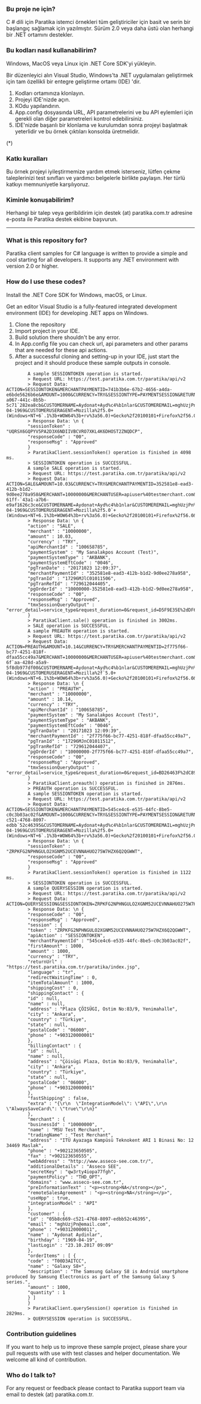 ### Bu proje ne için? ###

C # dili için Paratika istemci örnekleri tüm geliştiriciler için basit ve serin bir başlangıç sağlamak için yazılmıştır. Sürüm 2.0 veya daha üstü olan herhangi bir .NET ortamını destekler.

### Bu kodları nasıl kullanabilirim? ###

Windows, MacOS veya Linux için .NET Core SDK'yi yükleyin.

Bir düzenleyici alın Visual Studio, Windows'ta .NET uygulamaları geliştirmek için tam özellikli bir entegre geliştirme ortamı (IDE) 'dir.

1. Kodları ortamınıza klonlayın.
1. Projeyi IDE'nizde açın.
1. KOdu yapılandırın. 
1. App.config dosyasında URL, API parametrelerini ve bu API eylemleri için gerekli olan diğer parametreleri kontrol edebilirsiniz.
1. IDE'nizde başarılı bir klonlama ve kurulumdan sonra projeyi başlatmak yeterlidir ve bu örnek çıktıları konsolda üretmelidir. 

(*)

### Katkı kuralları ###

Bu örnek projeyi iyileştirmemize yardım etmek isterseniz, lütfen çekme taleplerinizi test sınıfları ve yardımcı belgelerle birlikte paylaşın. Her türlü katkıyı memnuniyetle karşılıyoruz.

### Kiminle konuşabilirim? ###

Herhangi bir talep veya geribildirim için destek (at) paratika.com.tr adresine e-posta ile Paratika destek ekibine başvurun.

---

### What is this repository for? ###

Paratika client samples for C# language is written to provide a simple and cool starting for all developers. It supports any .NET environment with version 2.0 or higher.

### How do I use these codes? ###

Install the .NET Core SDK for Windows, macOS, or Linux.

Get an editor Visual Studio is a fully-featured integrated development environment (IDE) for developing .NET apps on Windows.

1. Clone the repository
1. Import project in your IDE. 
1. Build solution there shouldn't be any error. 
1. In App.config file you can check url, api parameters and other params that are needed for these api actions. 
1. After a successful cloning and setting-up in your IDE, just start the project and it should produce these sample outputs in console. 

```
		A sample SESSIONTOKEN operation is started.
		> Request URL: https://test.paratika.com.tr/paratika/api/v2
		> Request Data: ACTION=SESSIONTOKEN&MERCHANTPAYMENTID=741b3b6e-67b2-4656-a4da-e6bde5626b6e&AMOUNT=1000&CURRENCY=TRY&SESSIONTYPE=PAYMENTSESSION&RETURNURL=https%3a%2f%2ftest.paratika.com.tr%2fparatika%2findex.jsp&ORDERITE`MS=%255b%250d%250a%2b%2b%257b%250d%250a%2b%2b%2b%2b%2522code%2522%253a%2b%2522T00D3AITCC%2522%252c%250d%250a%2b%2b%2b%2b%2522name%2522%253a%2b%2522Galaxy%2bS8%252b%2522%252c%250d%250a%2b%2b%2b%2b%2522qua`ntity%2522%253a%2b1%252c%250d%250a%2b%2b%2b%2b%2522description%2522%253a%2b%2522The%2bSamsung%2bGalaxy%2bS8%2bis%2bAndroid%2bsmartphone%2bproduced%2bby%2bSamsung%2bElectronics%2bas%2bpart%2bof%2bthe%2bSa`msung%2bGalaxy%2bS%2bseries.%2522%252c%250d%250a%2b%2b%2b%2b%2522amount%2522%253a%2b1000%250d%250a%2b%2b%257d%250d%250a%255d&EXTRA=%257b%250d%250a%2b%2b%2522IntegrationModel%2522%253a%2b%2522API%2522%252`c%250d%250a%2b%2b%2522AlwaysSaveCard%2522%253a%2b%2522true%2522%250d%250a%257d&MERCHANT=10000000&MERCHANTUSER=apiuser%40testmerchant.com&MERCHANTPASSWORD=Pluto321%60&CUSTOMER=9dd42794-a067-441c-8b5b-5c71`282ea8cb&CUSTOMERNAME=Aydonat+Ayd%c4%b1nlar&CUSTOMEREMAIL=mghUzjPn%40email.com&CUSTOMERIP=127.0.0.1&CUSTOMERPHONE=%2b903120000011&CUSTOMERBIRTHDAY=19-04-1969&CUSTOMERUSERAGENT=Mozilla%2f5.0+(Windows+NT+6`.1%3b+WOW64%3b+rv%3a56.0)+Gecko%2f20100101+Firefox%2f56.0&NAMEONCARD=Aydonat+Ayd%c4%b1nlar&CARDPAN=5456165456165454&CARDEXPIRY=12.2030&CARDCVV=000&BILLTOADDRESSLINE=%c3%87%c3%b6i%c5%9f%c3%bc%c4%9f%c4%b1+`Plaza%2c+Ostim+No%3a83%2f9%2c+Yenimahalle&BILLTOCITY=Ankara&BILLTOCOUNTRY=T%c3%bcrkiye&BILLTOPOSTALCODE=06000&BILLTOPHONE=%2b903120000001&SHIPTOADDRESSLINE=Plaza+%c3%87%c3%96%c4%b0%c5%9e%c3%9c%c4%9eI%2c+`Ostim+No%3a83%2f9%2c+Yenimahalle&SHIPTOCITY=Ankara&SHIPTOCOUNTRY=T%c3%bcrkiye&SHIPTOPOSTALCODE=06000&SHIPTOPHONE=%2b903120000001&
		> Response Data: \n {
		"sessionToken" : "UQRSX6GQPYV5PA2D3X6NDIIVBCVRO7XKL4K6DHOST2ZNQDCP",
		"responseCode" : "00",
		"responseMsg" : "Approved"
		}
		> ParatikaClient.sessionToken() operation is finished in 4098 ms.
		> SESSIONTOKEN operation is SUCCESSFUL.
		A sample SALE operation is started.
		> Request URL: https://test.paratika.com.tr/paratika/api/v2
		> Request Data: ACTION=SALE&AMOUNT=10.03&CURRENCY=TRY&MERCHANTPAYMENTID=352581e8-ead3-412b-b1d2-9d0ee278a958&MERCHANT=10000000&MERCHANTUSER=apiuser%40testmerchant.com&MERCHANTPASSWORD=Pluto321%60&CUSTOMER=cfaad755-61ff-`43a1-a7b6-e9af1626c3ce&CUSTOMERNAME=Aydonat+Ayd%c4%b1nlar&CUSTOMEREMAIL=mghUzjPn%40email.com&CUSTOMERIP=127.0.0.1&CUSTOMERPHONE=%2b903120000011&CUSTOMERBIRTHDAY=19-04-1969&CUSTOMERUSERAGENT=Mozilla%2f5.0`+(Windows+NT+6.1%3b+WOW64%3b+rv%3a56.0)+Gecko%2f20100101+Firefox%2f56.0&NAMEONCARD=Aydonat+Ayd%c4%b1nlar&CARDPAN=5456165456165454&CARDEXPIRY=12.2030&CARDCVV=000&BILLTOADDRESSLINE=%c3%87%c3%b6i%c5%9f%c3%b`c%c4%9f%c4%b1+Plaza%2c+Ostim+No%3a83%2f9%2c+Yenimahalle&BILLTOCITY=Ankara&BILLTOCOUNTRY=T%c3%bcrkiye&BILLTOPOSTALCODE=06000&BILLTOPHONE=%2b903120000001&SHIPTOADDRESSLINE=Plaza+%c3%87%c3%96%c4%b0%c5%9e%c3`%9c%c4%9eI%2c+Ostim+No%3a83%2f9%2c+Yenimahalle&SHIPTOCITY=Ankara&SHIPTOCOUNTRY=T%c3%bcrkiye&SHIPTOPOSTALCODE=06000&SHIPTOPHONE=%2b903120000001&
		> Response Data: \n {
		"action" : "SALE",
		"merchant" : "10000000",
		"amount" : 10.03,
		"currency" : "TRY",
		"apiMerchantId" : "100658785",
		"paymentSystem" : "My Sanalakpos Account (Test)",
		"paymentSystemType" : "AKBANK",
		"paymentSystemEftCode" : "0046",
		"pgTranDate" : "20171023 12:09:37",
		"merchantPaymentId" : "352581e8-ead3-412b-b1d2-9d0ee278a958",
		"pgTranId" : "17296MJlC01011506",
		"pgTranRefId" : "729612044405",
		"pgOrderId" : "10000000-352581e8-ead3-412b-b1d2-9d0ee278a958",
		"responseCode" : "00",
		"responseMsg" : "Approved",
		"tmxSessionQueryOutput" : "error_detail=service_type&request_duration=0&request_id=D5F9E35E%2dDF65%2d4806%2dA560%2dA5BE874A350A&request_result=fail_invalid_parameter"
		}
		> ParatikaClient.sale() operation is finished in 3002ms.
		> SALE operation is SUCCESSFUL.
		A sample PREAUTH operation is started.
		> Request URL: https://test.paratika.com.tr/paratika/api/v2
		> Request Data: ACTION=PREAUTH&AMOUNT=10.14&CURRENCY=TRY&MERCHANTPAYMENTID=2f775f66-bc77-4251-818f-dfaa55cc49a7&MERCHANT=10000000&MERCHANTUSER=apiuser%40testmerchant.com&MERCHANTPASSWORD=Pluto321%60&CUSTOMER=09c4b95e-6f`aa-428d-a5a9-5f8db977df00&CUSTOMERNAME=Aydonat+Ayd%c4%b1nlar&CUSTOMEREMAIL=mghUzjPn%40email.com&CUSTOMERIP=127.0.0.1&CUSTOMERPHONE=%2b903120000011&CUSTOMERBIRTHDAY=19-04-1969&CUSTOMERUSERAGENT=Mozilla%2f`5.0+(Windows+NT+6.1%3b+WOW64%3b+rv%3a56.0)+Gecko%2f20100101+Firefox%2f56.0&NAMEONCARD=Aydonat+Ayd%c4%b1nlar&CARDPAN=5456165456165454&CARDEXPIRY=12.2030&CARDCVV=000&BILLTOADDRESSLINE=%c3%87%c3%b6i%c5%9f%c`3%bc%c4%9f%c4%b1+Plaza%2c+Ostim+No%3a83%2f9%2c+Yenimahalle&BILLTOCITY=Ankara&BILLTOCOUNTRY=T%c3%bcrkiye&BILLTOPOSTALCODE=06000&BILLTOPHONE=%2b903120000001&SHIPTOADDRESSLINE=Plaza+%c3%87%c3%96%c4%b0%c5%9e`%c3%9c%c4%9eI%2c+Ostim+No%3a83%2f9%2c+Yenimahalle&SHIPTOCITY=Ankara&SHIPTOCOUNTRY=T%c3%bcrkiye&SHIPTOPOSTALCODE=06000&SHIPTOPHONE=%2b903120000001&
		> Response Data: \n {
		"action" : "PREAUTH",
		"merchant" : "10000000",
		"amount" : 10.14,
		"currency" : "TRY",
		"apiMerchantId" : "100658785",
		"paymentSystem" : "My Sanalakpos Account (Test)",
		"paymentSystemType" : "AKBANK",
		"paymentSystemEftCode" : "0046",
		"pgTranDate" : "20171023 12:09:39",
		"merchantPaymentId" : "2f775f66-bc77-4251-818f-dfaa55cc49a7",
		"pgTranId" : "17296MJnC01011512",
		"pgTranRefId" : "729612044407",
		"pgOrderId" : "10000000-2f775f66-bc77-4251-818f-dfaa55cc49a7",
		"responseCode" : "00",
		"responseMsg" : "Approved",
		"tmxSessionQueryOutput" : "error_detail=service_type&request_duration=0&request_id=BD26463F%2dC899%2d46C9%2d9BE1%2d2D450787B054&request_result=fail_invalid_parameter"
		}
		> ParatikaClient.preauth() operation is finished in 2876ms.
		> PREAUTH operation is SUCCESSFUL.
		A sample SESSIONTOKEN operation is started.
		> Request URL: https://test.paratika.com.tr/paratika/api/v2
		> Request Data: ACTION=SESSIONTOKEN&MERCHANTPAYMENTID=545ce4c6-e535-44fc-8be5-c0c3b03ac02f&AMOUNT=1000&CURRENCY=TRY&SESSIONTYPE=PAYMENTSESSION&RETURNURL=https%3a%2f%2ftest.paratika.com.tr%2fparatika%2findex.jsp&ORDERITE`MS=%255b%250d%250a%2b%2b%257b%250d%250a%2b%2b%2b%2b%2522code%2522%253a%2b%2522T00D3AITCC%2522%252c%250d%250a%2b%2b%2b%2b%2522name%2522%253a%2b%2522Galaxy%2bS8%252b%2522%252c%250d%250a%2b%2b%2b%2b%2522qua`ntity%2522%253a%2b1%252c%250d%250a%2b%2b%2b%2b%2522description%2522%253a%2b%2522The%2bSamsung%2bGalaxy%2bS8%2bis%2bAndroid%2bsmartphone%2bproduced%2bby%2bSamsung%2bElectronics%2bas%2bpart%2bof%2bthe%2bSa`msung%2bGalaxy%2bS%2bseries.%2522%252c%250d%250a%2b%2b%2b%2b%2522amount%2522%253a%2b1000%250d%250a%2b%2b%257d%250d%250a%255d&EXTRA=%257b%250d%250a%2b%2b%2522IntegrationModel%2522%253a%2b%2522API%2522%252`c%250d%250a%2b%2b%2522AlwaysSaveCard%2522%253a%2b%2522true%2522%250d%250a%257d&MERCHANT=10000000&MERCHANTUSER=apiuser%40testmerchant.com&MERCHANTPASSWORD=Pluto321%60&CUSTOMER=05b8c669-c521-4768-8097-edbb`52c46395&CUSTOMERNAME=Aydonat+Ayd%c4%b1nlar&CUSTOMEREMAIL=mghUzjPn%40email.com&CUSTOMERIP=127.0.0.1&CUSTOMERPHONE=%2b903120000011&CUSTOMERBIRTHDAY=19-04-1969&CUSTOMERUSERAGENT=Mozilla%2f5.0+(Windows+NT+6`.1%3b+WOW64%3b+rv%3a56.0)+Gecko%2f20100101+Firefox%2f56.0&NAMEONCARD=Aydonat+Ayd%c4%b1nlar&CARDPAN=5456165456165454&CARDEXPIRY=12.2030&CARDCVV=000&BILLTOADDRESSLINE=%c3%87%c3%b6i%c5%9f%c3%bc%c4%9f%c4%b1+`Plaza%2c+Ostim+No%3a83%2f9%2c+Yenimahalle&BILLTOCITY=Ankara&BILLTOCOUNTRY=T%c3%bcrkiye&BILLTOPOSTALCODE=06000&BILLTOPHONE=%2b903120000001&SHIPTOADDRESSLINE=Plaza+%c3%87%c3%96%c4%b0%c5%9e%c3%9c%c4%9eI%2c+`Ostim+No%3a83%2f9%2c+Yenimahalle&SHIPTOCITY=Ankara&SHIPTOCOUNTRY=T%c3%bcrkiye&SHIPTOPOSTALCODE=06000&SHIPTOPHONE=%2b903120000001&
		> Response Data: \n {
		"sessionToken" : "ZRPKFG2NPHNGULO2XGNM52UCEVNNAHUO275W7HZX6Q2QGWWT",
		"responseCode" : "00",
		"responseMsg" : "Approved"
		}
		> ParatikaClient.sessionToken() operation is finished in 1122 ms.
		> SESSIONTOKEN operation is SUCCESSFUL.
		A sample QUERYSESSION operation is started.
		> Request URL: https://test.paratika.com.tr/paratika/api/v2
		> Request Data: ACTION=QUERYSESSION&SESSIONTOKEN=ZRPKFG2NPHNGULO2XGNM52UCEVNNAHUO275W7HZX6Q2QGWWT&
		> Response Data: \n {
		"responseCode" : "00",
		"responseMsg" : "Approved",
		"session" : {
		"token" : "ZRPKFG2NPHNGULO2XGNM52UCEVNNAHUO275W7HZX6Q2QGWWT",
		"apiAction" : "SESSIONTOKEN",
		"merchantPaymentId" : "545ce4c6-e535-44fc-8be5-c0c3b03ac02f",
		"firstAmount" : 1000,
		"amount" : 1000,
		"currency" : "TRY",
		"returnUrl" : "https://test.paratika.com.tr/paratika/index.jsp",
		"language" : "tr",
		"redirectWaitingTime" : 0,
		"itemTotalAmount" : 1000,
		"shippingCost" : 0,
		"shippingContact" : {
		"id" : null,
		"name" : null,
		"address" : "Plaza ÇÖISÜGI, Ostim No:83/9, Yenimahalle",
		"city" : "Ankara",
		"country" : "Türkiye",
		"state" : null,
		"postalCode" : "06000",
		"phone" : "+903120000001"
		},
		"billingContact" : {
		"id" : null,
		"name" : null,
		"address" : "Çöisügi Plaza, Ostim No:83/9, Yenimahalle",
		"city" : "Ankara",
		"country" : "Türkiye",
		"state" : null,
		"postalCode" : "06000",
		"phone" : "+903120000001"
		},
		"fastShipping" : false,
		"extra" : "{\r\n  \"IntegrationModel\": \"API\",\r\n  \"AlwaysSaveCard\": \"true\"\r\n}"
		},
		"merchant" : {
		"businessId" : "10000000",
		"name" : "MSU Test Merchant",
		"tradingName" : "Test Merchant",
		"address" : "ITÜ Ayazaga Kampüsü Teknokent ARI 1 Binasi No: 12 34469 Maslak",
		"phone" : "+902123650505",
		"fax" : "+902123650555",
		"webAddress" : "http://www.asseco-see.com.tr/",
		"additionalDetails" : "Asseco SEE",
		"secretKey" : "qw3rty4iopa77fgh",
		"paymentPolicy" : "THD_OPT",
		"domains" : "www.asseco-see.com.tr",
		"preInformationText" : "<p><strong>NA</strong></p>",
		"remoteSalesAgreement" : "<p><strong>NA</strong></p>",
		"useHpp" : true,
		"integrationModel" : "API"
		},
		"customer" : {
		"id" : "05b8c669-c521-4768-8097-edbb52c46395",
		"email" : "mghUzjPn@email.com",
		"phone" : "+903120000011",
		"name" : "Aydonat Aydinlar",
		"birthday" : "1969-04-19",
		"lastLogin" : "23.10.2017 09:09"
		},
		"orderItems" : [ {
		"code" : "T00D3AITCC",
		"name" : "Galaxy S8+",
		"description" : "The Samsung Galaxy S8 is Android smartphone produced by Samsung Electronics as part of the Samsung Galaxy S series.",
		"amount" : 1000,
		"quantity" : 1
		} ]
		}
		> ParatikaClient.querySession() operation is finished in 2829ms.
		> QUERYSESSION operation is SUCCESSFUL.

```

### Contribution guidelines ###

If you want to help us to improve these sample project, please share your pull requests with use with test classes and helper documentation. We welcome all kind of contribution.

### Who do I talk to? ###

For any request or feedback please contact to Paratika support team via email to destek (at) paratika.com.tr. 
